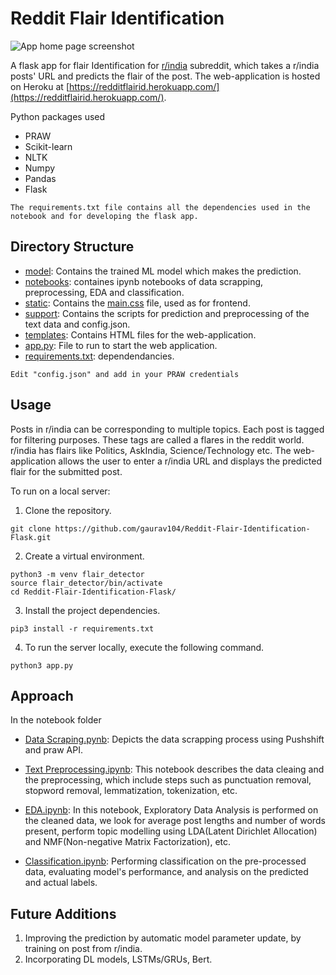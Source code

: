 ﻿# Reddit Flair Identification

   ![App home page screenshot](https://i.imgur.com/e2XitzD.png)

A flask app for flair Identification for [r/india](https://www.reddit.com/r/india/) subreddit, which takes a r/india posts' URL and predicts the flair of the post.
 The web-application is hosted on Heroku at [https://redditflairid.herokuapp.com/](https://redditflairid.herokuapp.com/).
 
 Python packages used
- PRAW
- Scikit-learn
- NLTK
- Numpy
- Pandas
- Flask
 ```
The requirements.txt file contains all the dependencies used in the notebook and for developing the flask app. 
```
## Directory Structure

- [model](https://github.com/gaurav104/Reddit-Flair-Identification-Flask/tree/master/model): Contains the trained ML model which makes the prediction.
-  [notebooks](https://github.com/gaurav104/Reddit-Flair-Identification-Flask/tree/master/notebooks): containes ipynb notebooks of data scrapping, preprocessing, EDA and classification.
- [static](https://github.com/gaurav104/Reddit-Flair-Identification-Flask/tree/master/static): Contains the [main.css](https://github.com/gaurav104/Reddit-Flair-Identification-Flask/tree/master/static/css) file, used as for frontend.
- [support](https://github.com/gaurav104/Reddit-Flair-Identification-Flask/tree/master/support): Contains the scripts for prediction and preprocessing of the text data and config.json.
- [templates](https://github.com/gaurav104/Reddit-Flair-Identification-Flask/tree/master/templates): Contains HTML files for the web-application.
- [app.py](https://github.com/gaurav104/Reddit-Flair-Identification-Flask/blob/master/app.py): File to run to start the web application.
- [requirements.txt](https://github.com/gaurav104/Reddit-Flair-Identification-Flask/blob/master/requirements.txt): dependendancies.
 ```
Edit "config.json" and add in your PRAW credentials
```

## Usage
Posts in r/india can be corresponding to multiple topics. Each post is tagged for filtering purposes. These tags are called a flares in the reddit world. r/india has flairs like Politics, AskIndia, Science/Technology etc.
The web-application allows the user to enter a r/india URL and displays the predicted flair for the submitted post. 

To run on a local server:
1. Clone the repository.
```
git clone https://github.com/gaurav104/Reddit-Flair-Identification-Flask.git
```
2. Create a virtual environment.
```
python3 -m venv flair_detector
source flair_detector/bin/activate
cd Reddit-Flair-Identification-Flask/
```
3. Install the project dependencies.
```
pip3 install -r requirements.txt
```
4. To run the server locally, execute the following command.
```
python3 app.py
```

## Approach 
In the notebook folder

 - [Data Scraping.pynb](https://github.com/gaurav104/Reddit-Flair-Identification-Flask/blob/master/notebooks/Data%20Scrapping.ipynb): Depicts the data scrapping process using Pushshift and praw API.
 
 - [Text Preprocessing.ipynb](https://github.com/gaurav104/Reddit-Flair-Identification-Flask/blob/master/notebooks/Text%20Preprocessing.ipynb): This notebook describes the data cleaing and the preprocessing, which include steps such as punctuation removal, stopword removal, lemmatization, tokenization, etc.
 
 - [EDA.ipynb](https://github.com/gaurav104/Reddit-Flair-Identification-Flask/blob/master/notebooks/EDA.ipynb): In this notebook, Exploratory Data Analysis is performed on the cleaned data, we look for average post lengths and number of words present, perform topic modelling using LDA(Latent Dirichlet Allocation) and NMF(Non-negative Matrix Factorization), etc.
 
 - [Classification.ipynb](https://github.com/gaurav104/Reddit-Flair-Identification-Flask/blob/master/notebooks/Classification.ipynb): Performing classification on the pre-processed data, evaluating model's performance, and analysis on the predicted and actual labels.
 

## Future Additions
1. Improving the prediction by automatic model parameter update, by training on post from r/india.
2. Incorporating DL models, LSTMs/GRUs, Bert.

